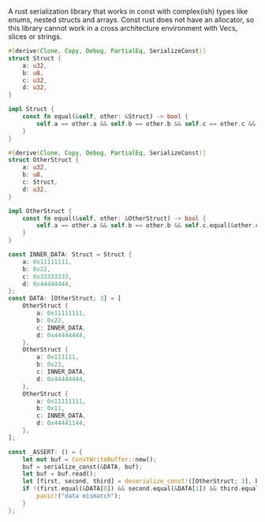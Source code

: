 A rust serialization library that works in const with complex(ish) types like enums, nested structs and arrays. Const rust does not have an allocator, so this library cannot work in a cross architecture environment with Vecs, slices or strings.

```rust
#[derive(Clone, Copy, Debug, PartialEq, SerializeConst)]
struct Struct {
    a: u32,
    b: u8,
    c: u32,
    d: u32,
}

impl Struct {
    const fn equal(&self, other: &Struct) -> bool {
        self.a == other.a && self.b == other.b && self.c == other.c && self.d == other.d
    }
}

#[derive(Clone, Copy, Debug, PartialEq, SerializeConst)]
struct OtherStruct {
    a: u32,
    b: u8,
    c: Struct,
    d: u32,
}

impl OtherStruct {
    const fn equal(&self, other: &OtherStruct) -> bool {
        self.a == other.a && self.b == other.b && self.c.equal(&other.c) && self.d == other.d
    }
}

const INNER_DATA: Struct = Struct {
    a: 0x11111111,
    b: 0x22,
    c: 0x33333333,
    d: 0x44444444,
};
const DATA: [OtherStruct; 3] = [
    OtherStruct {
        a: 0x11111111,
        b: 0x22,
        c: INNER_DATA,
        d: 0x44444444,
    },
    OtherStruct {
        a: 0x111111,
        b: 0x23,
        c: INNER_DATA,
        d: 0x44444444,
    },
    OtherStruct {
        a: 0x11111111,
        b: 0x11,
        c: INNER_DATA,
        d: 0x44441144,
    },
];

const _ASSERT: () = {
    let mut buf = ConstWriteBuffer::new();
    buf = serialize_const(&DATA, buf);
    let buf = buf.read();
    let [first, second, third] = deserialize_const!([OtherStruct; 3], buf).unwrap();
    if !(first.equal(&DATA[0]) && second.equal(&DATA[1]) && third.equal(&DATA[2])) {
        panic!("data mismatch");
    }
};
```
